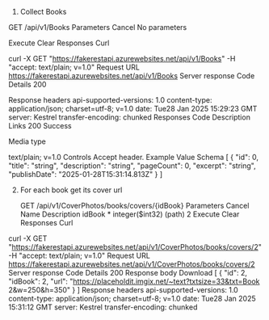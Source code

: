 1. Collect Books

GET
​/api​/v1​/Books
Parameters
Cancel
No parameters

Execute
Clear
Responses
Curl

curl -X GET "https://fakerestapi.azurewebsites.net/api/v1/Books" -H  "accept: text/plain; v=1.0"
Request URL
https://fakerestapi.azurewebsites.net/api/v1/Books
Server response
Code	Details
200	

Response headers
 api-supported-versions: 1.0 
 content-type: application/json; charset=utf-8; v=1.0 
 date: Tue28 Jan 2025 15:29:23 GMT 
 server: Kestrel 
 transfer-encoding: chunked 
Responses
Code	Description	Links
200	
Success

Media type

text/plain; v=1.0
Controls Accept header.
Example Value
Schema
[
  {
    "id": 0,
    "title": "string",
    "description": "string",
    "pageCount": 0,
    "excerpt": "string",
    "publishDate": "2025-01-28T15:31:14.813Z"
  }
]


2. For each book get its cover url

   GET
​/api​/v1​/CoverPhotos​/books​/covers​/{idBook}
Parameters
Cancel
Name	Description
idBook *
integer($int32)
(path)
2
Execute
Clear
Responses
Curl

curl -X GET "https://fakerestapi.azurewebsites.net/api/v1/CoverPhotos/books/covers/2" -H  "accept: text/plain; v=1.0"
Request URL
https://fakerestapi.azurewebsites.net/api/v1/CoverPhotos/books/covers/2
Server response
Code	Details
200	
Response body
Download
[
  {
    "id": 2,
    "idBook": 2,
    "url": "https://placeholdit.imgix.net/~text?txtsize=33&txt=Book 2&w=250&h=350"
  }
]
Response headers
 api-supported-versions: 1.0 
 content-type: application/json; charset=utf-8; v=1.0 
 date: Tue28 Jan 2025 15:31:12 GMT 
 server: Kestrel 
 transfer-encoding: chunked 
